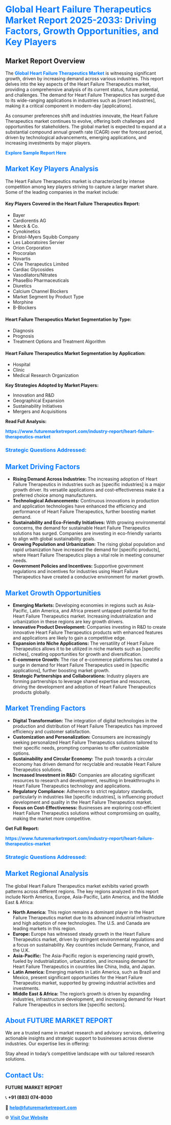 <h1 style="color: #007BFF;">Global Heart Failure Therapeutics Market Report 2025-2033: Driving Factors, Growth Opportunities, and Key Players</h1>

<section id="overview">
<h2>Market Report Overview</h2>
<p>The <a href="https://www.futuremarketreport.com/industry-report/heart-failure-therapeutics-market" style="color: #007BFF; text-decoration: none;"><strong>Global Heart Failure Therapeutics Market</strong></a> is witnessing significant growth, driven by increasing demand across various industries. This report delves into the key aspects of the Heart Failure Therapeutics market, providing a comprehensive analysis of its current status, future potential, and challenges. The demand for Heart Failure Therapeutics has surged due to its wide-ranging applications in industries such as [insert industries], making it a critical component in modern-day [applications].</p>
<p>As consumer preferences shift and industries innovate, the Heart Failure Therapeutics market continues to evolve, offering both challenges and opportunities for stakeholders. The global market is expected to expand at a substantial compound annual growth rate (CAGR) over the forecast period, driven by technological advancements, emerging applications, and increasing investments by major players.</p>
</section>

<section id="overview">
<p><a href="https://www.futuremarketreport.com/request-sample/reportId=64598" style="color: #007BFF; text-decoration: none;"><strong>Explore Sample Report Here</strong></a></p>
</section>

<section id="key-players">
<h2 style="color: #007BFF;">Market Key Players Analysis</h2>
<p>The Heart Failure Therapeutics market is characterized by intense competition among key players striving to capture a larger market share. Some of the leading companies in the market include:</p>
<h4>Key Players Covered in the Heart Failure Therapeutics Report:</h4>
<ul><li>Bayer</li><li>Cardiorentis AG</li><li>Merck &amp; Co.</li><li>Cynokinetics</li><li>Bristol-Myers Squibb Company</li><li>Les Laboratoires Servier</li><li>Orion Corporation</li><li>Procoralan</li><li>Novartis</li><li>CVie Therapeutics Limited</li><li>Cardiac Glycosides</li><li>Vasodilators/Nitrates</li><li>PhaseBio Pharmaceuticals</li><li>Diuretics</li><li>Calcium Channel Blockers</li><li>Market Segment by Product Type</li><li>Morphine</li><li>B-Blockers</li></ul>
<h4>Heart Failure Therapeutics Market Segmentation by Type:</h4>
<ul><li>Diagnosis</li><li>Prognosis</li><li>Treatment Options and Treatment Algorithm</li></ul>

<h4>Heart Failure Therapeutics Market Segmentation by Application:</h4>
<ul><li>Hospital</li><li>Clinic</li><li>Medical Research Organization</li></ul>
<p><strong>Key Strategies Adopted by Market Players:</strong></p>
<ul>
<li>Innovation and R&D</li>
<li>Geographical Expansion</li>
<li>Sustainability Initiatives</li>
<li>Mergers and Acquisitions</li>
</ul>
</section>

<section>
<p><strong>Read Full Analysis: </strong></p><a href="https://www.futuremarketreport.com/industry-report/heart-failure-therapeutics-market" style="color: #007BFF; text-decoration: none;"><strong>https://www.futuremarketreport.com/industry-report/heart-failure-therapeutics-market</strong></a>
<h3 style="color: #007BFF;">Strategic Questions Addressed:</h3>
</section>

<section id="driving-factors">
<h2 style="color: #007BFF;">Market Driving Factors</h2>
<ul>
<li><strong>Rising Demand Across Industries:</strong> The increasing adoption of Heart Failure Therapeutics in industries such as [specific industries] is a major growth driver. Its versatile applications and cost-effectiveness make it a preferred choice among manufacturers.</li>
<li><strong>Technological Advancements:</strong> Continuous innovations in production and application technologies have enhanced the efficiency and performance of Heart Failure Therapeutics, further boosting market demand.</li>
<li><strong>Sustainability and Eco-Friendly Initiatives:</strong> With growing environmental concerns, the demand for sustainable Heart Failure Therapeutics solutions has surged. Companies are investing in eco-friendly variants to align with global sustainability goals.</li>
<li><strong>Growing Population and Urbanization:</strong> The rising global population and rapid urbanization have increased the demand for [specific products], where Heart Failure Therapeutics plays a vital role in meeting consumer needs.</li>
<li><strong>Government Policies and Incentives:</strong> Supportive government regulations and incentives for industries using Heart Failure Therapeutics have created a conducive environment for market growth.</li>
</ul>
</section>

<section id="growth-opportunities">
<h2 style="color: #007BFF;">Market Growth Opportunities</h2>
<ul>
<li><strong>Emerging Markets:</strong> Developing economies in regions such as Asia-Pacific, Latin America, and Africa present untapped potential for the Heart Failure Therapeutics market. Increasing industrialization and urbanization in these regions are key growth drivers.</li>
<li><strong>Innovative Product Development:</strong> Companies investing in R&D to create innovative Heart Failure Therapeutics products with enhanced features and applications are likely to gain a competitive edge.</li>
<li><strong>Expansion into Niche Applications:</strong> The versatility of Heart Failure Therapeutics allows it to be utilized in niche markets such as [specific niches], creating opportunities for growth and diversification.</li>
<li><strong>E-commerce Growth:</strong> The rise of e-commerce platforms has created a surge in demand for Heart Failure Therapeutics used in [specific applications], further boosting market growth.</li>
<li><strong>Strategic Partnerships and Collaborations:</strong> Industry players are forming partnerships to leverage shared expertise and resources, driving the development and adoption of Heart Failure Therapeutics products globally.</li>
</ul>
</section>

<section id="trending-factors">
<h2 style="color: #007BFF;">Market Trending Factors</h2>
<ul>
<li><strong>Digital Transformation:</strong> The integration of digital technologies in the production and distribution of Heart Failure Therapeutics has improved efficiency and customer satisfaction.</li>
<li><strong>Customization and Personalization:</strong> Consumers are increasingly seeking personalized Heart Failure Therapeutics solutions tailored to their specific needs, prompting companies to offer customizable options.</li>
<li><strong>Sustainability and Circular Economy:</strong> The push towards a circular economy has driven demand for recyclable and reusable Heart Failure Therapeutics solutions.</li>
<li><strong>Increased Investment in R&D:</strong> Companies are allocating significant resources to research and development, resulting in breakthroughs in Heart Failure Therapeutics technology and applications.</li>
<li><strong>Regulatory Compliance:</strong> Adherence to strict regulatory standards, particularly in industries like [specific industries], is influencing product development and quality in the Heart Failure Therapeutics market.</li>
<li><strong>Focus on Cost-Effectiveness:</strong> Businesses are exploring cost-efficient Heart Failure Therapeutics solutions without compromising on quality, making the market more competitive.</li>
</ul>
</section>

<section>
<p><strong>Get Full Report: </strong></p><a href="https://www.futuremarketreport.com/industry-report/heart-failure-therapeutics-market" style="color: #007BFF; text-decoration: none;"><strong>https://www.futuremarketreport.com/industry-report/heart-failure-therapeutics-market</strong></a>
<h3 style="color: #007BFF;">Strategic Questions Addressed:</h3>
</section>


<section id="regional-analysis">
<h2 style="color: #007BFF;">Market Regional Analysis</h2>
<p>The global Heart Failure Therapeutics market exhibits varied growth patterns across different regions. The key regions analyzed in this report include North America, Europe, Asia-Pacific, Latin America, and the Middle East & Africa:</p>
<ul>
<li><strong>North America:</strong> This region remains a dominant player in the Heart Failure Therapeutics market due to its advanced industrial infrastructure and high adoption of new technologies. The U.S. and Canada are leading markets in this region.</li>
<li><strong>Europe:</strong> Europe has witnessed steady growth in the Heart Failure Therapeutics market, driven by stringent environmental regulations and a focus on sustainability. Key countries include Germany, France, and the U.K.</li>
<li><strong>Asia-Pacific:</strong> The Asia-Pacific region is experiencing rapid growth, fueled by industrialization, urbanization, and increasing demand for Heart Failure Therapeutics in countries like China, India, and Japan.</li>
<li><strong>Latin America:</strong> Emerging markets in Latin America, such as Brazil and Mexico, present significant opportunities for the Heart Failure Therapeutics market, supported by growing industrial activities and investments.</li>
<li><strong>Middle East & Africa:</strong> The region’s growth is driven by expanding industries, infrastructure development, and increasing demand for Heart Failure Therapeutics in sectors like [specific sectors].</li>
</ul>
</section>

<footer>
<h2 style="color: #007BFF;">About FUTURE MARKET REPORT</h2>
<p>We are a trusted name in market research and advisory services, delivering actionable insights and strategic support to businesses across diverse industries. Our expertise lies in offering:</p>

<p>Stay ahead in today’s competitive landscape with our tailored research solutions.</p>

<h2 style="color: #007BFF;">Contact Us:</h2>
<p><strong>FUTURE MARKET REPORT</strong></p>
<p>📞 <strong>+91 (883) 074-8030</strong></p>
<p>📧 <strong><a href="mailto:help@futuremarketreport.com" style="color: #007BFF;">help@futuremarketreport.com</a></strong></p>
<p>🌐 <strong><a href="https://www.futuremarketreport.com/" style="color: #007BFF;">Visit Our Website</a></strong></p>
</footer>